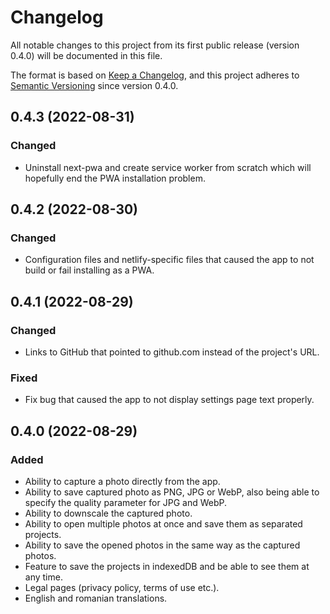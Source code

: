# Changelog

All notable changes to this project from its first public release (version 0.4.0) will be documented in this file.

The format is based on [Keep a Changelog](https://keepachangelog.com/en/1.0.0/),
and this project adheres to [Semantic Versioning](https://semver.org/spec/v2.0.0.html) since version 0.4.0.

## 0.4.3 (2022-08-31)

### Changed

-   Uninstall next-pwa and create service worker from scratch which will hopefully end the PWA installation problem.

## 0.4.2 (2022-08-30)

### Changed

-   Configuration files and netlify-specific files that caused the app to not build or fail installing as a PWA.

## 0.4.1 (2022-08-29)

### Changed

-   Links to GitHub that pointed to github.com instead of the project's URL.

### Fixed

-   Fix bug that caused the app to not display settings page text properly.

## 0.4.0 (2022-08-29)

### Added

-   Ability to capture a photo directly from the app.
-   Ability to save captured photo as PNG, JPG or WebP, also being able to specify the quality parameter for JPG and WebP.
-   Ability to downscale the captured photo.
-   Ability to open multiple photos at once and save them as separated projects.
-   Ability to save the opened photos in the same way as the captured photos.
-   Feature to save the projects in indexedDB and be able to see them at any time.
-   Legal pages (privacy policy, terms of use etc.).
-   English and romanian translations.
